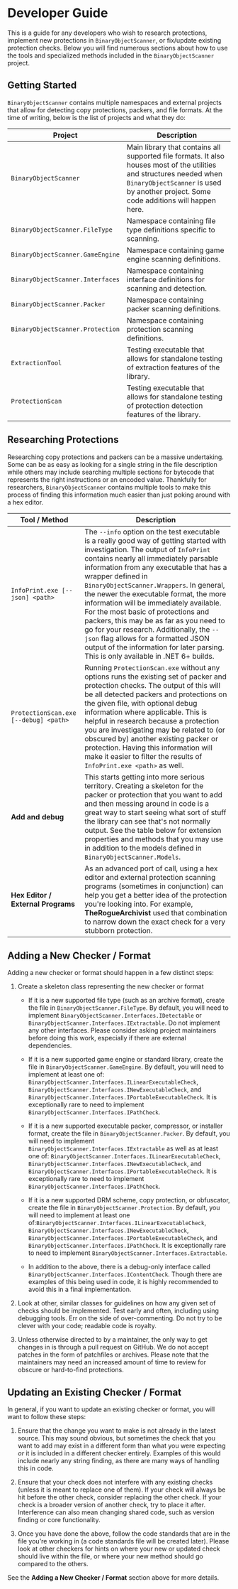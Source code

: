 # Developer Guide

This is a guide for any developers who wish to research protections, implement new protections in `BinaryObjectScanner`, or fix/update existing protection checks. Below you will find numerous sections about how to use the tools and specialized methods included in the `BinaryObjectScanner` project.

## Getting Started

`BinaryObjectScanner` contains multiple namespaces and external projects that allow for detecting copy protections, packers, and file formats. At the time of writing, below is the list of projects and what they do:

| Project | Description |
| --- | --- |
| `BinaryObjectScanner` | Main library that contains all supported file formats. It also houses most of the utilities and structures needed when `BinaryObjectScanner` is used by another project. Some code additions will happen here. |
| `BinaryObjectScanner.FileType` | Namespace containing file type definitions specific to scanning. |
| `BinaryObjectScanner.GameEngine` | Namespace containing game engine scanning definitions. |
| `BinaryObjectScanner.Interfaces` | Namespace containing interface definitions for scanning and detection. |
| `BinaryObjectScanner.Packer` | Namespace containing packer scanning definitions. |
| `BinaryObjectScanner.Protection` | Namespace containing protection scanning definitions. |
| `ExtractionTool` | Testing executable that allows for standalone testing of extraction features of the library. |
| `ProtectionScan` | Testing executable that allows for standalone testing of protection detection features of the library. |

## Researching Protections

Researching copy protections and packers can be a massive undertaking. Some can be as easy as looking for a single string in the file description while others may include searching multiple sections for bytecode that represents the right instructions or an encoded value. Thankfully for researchers, `BinaryObjectScanner` contains multiple tools to make this process of finding this information much easier than just poking around with a hex editor.

| Tool / Method | Description |
| --- | --- |
| `InfoPrint.exe [--json] <path>` | The `--info` option on the test executable is a really good way of getting started with investigation. The output of `InfoPrint` contains nearly all immediately parsable information from any executable that has a wrapper defined in `BinaryObjectScanner.Wrappers`. In general, the newer the executable format, the more information will be immediately available. For the most basic of protections and packers, this may be as far as you need to go for your research. Additionally, the `--json` flag allows for a formatted JSON output of the information for later parsing. This is only available in .NET 6+ builds. |
| `ProtectionScan.exe [--debug] <path>` | Running `ProtectionScan.exe` without any options runs the existing set of packer and protection checks. The output of this will be all detected packers and protections on the given file, with optional debug information where applicable. This is helpful in research because a protection you are investigating may be related to (or obscured by) another existing packer or protection. Having this information will make it easier to filter the results of `InfoPrint.exe <path>` as well. |
| **Add and debug** | This starts getting into more serious territory. Creating a skeleton for the packer or protection that you want to add and then messing around in code is a great way to start seeing what sort of stuff the library can see that's not normally output. See the table below for extension properties and methods that you may use in addition to the models defined in `BinaryObjectScanner.Models`. |
| **Hex Editor / External Programs** | As an advanced port of call, using a hex editor and external protection scanning programs (sometimes in conjunction) can help you get a better idea of the protection you're looking into. For example, **TheRogueArchivist** used that combination to narrow down the exact check for a very stubborn protection. |

## Adding a New Checker / Format

Adding a new checker or format should happen in a few distinct steps:

1. Create a skeleton class representing the new checker or format

    - If it is a new supported file type (such as an archive format), create the file in `BinaryObjectScanner.FileType`. By default, you will need to implement `BinaryObjectScanner.Interfaces.IDetectable` or `BinaryObjectScanner.Interfaces.IExtractable`. Do not implement any other interfaces. Please consider asking project maintainers before doing this work, especially if there are external dependencies.

    - If it is a new supported game engine or standard library, create the file in `BinaryObjectScanner.GameEngine`. By default, you will need to implement at least one of: `BinaryObjectScanner.Interfaces.ILinearExecutableCheck`, `BinaryObjectScanner.Interfaces.INewExecutableCheck`, and `BinaryObjectScanner.Interfaces.IPortableExecutableCheck`. It is exceptionally rare to need to implement `BinaryObjectScanner.Interfaces.IPathCheck`.

    - If it is a new supported executable packer, compressor, or installer format, create the file in `BinaryObjectScanner.Packer`. By default, you will need to implement `BinaryObjectScanner.Interfaces.IExtractable` as well as at least one of: `BinaryObjectScanner.Interfaces.ILinearExecutableCheck`, `BinaryObjectScanner.Interfaces.INewExecutableCheck`, and `BinaryObjectScanner.Interfaces.IPortableExecutableCheck`. It is exceptionally rare to need to implement `BinaryObjectScanner.Interfaces.IPathCheck`.

    - If it is a new supported DRM scheme, copy protection, or obfuscator, create the file in `BinaryObjectScanner.Protection`. By default, you will need to implement at least one of:`BinaryObjectScanner.Interfaces.ILinearExecutableCheck`, `BinaryObjectScanner.Interfaces.INewExecutableCheck`, `BinaryObjectScanner.Interfaces.IPortableExecutableCheck`, and `BinaryObjectScanner.Interfaces.IPathCheck`. It is exceptionally rare to need to implement `BinaryObjectScanner.Interfaces.Extractable`.

    - In addition to the above, there is a debug-only interface called `BinaryObjectScanner.Interfaces.IContentCheck`. Though there are examples of this being used in code, it is highly recommended to avoid this in a final implementation.

2. Look at other, similar classes for guidelines on how any given set of checks should be implemented. Test early and often, including using debugging tools. Err on the side of over-commenting. Do not try to be clever with your code; readable code is royalty.

3. Unless otherwise directed to by a maintainer, the only way to get changes in is through a pull request on GitHub. We do not accept patches in the form of patchfiles or archives. Please note that the maintainers may need an increased amount of time to review for obscure or hard-to-find protections.

## Updating an Existing Checker / Format

In general, if you want to update an existing checker or format, you will want to follow these steps:

1. Ensure that the change you want to make is not already in the latest source. This may sound obvious, but sometimes the check that you want to add may exist in a different form than what you were expecting _or_ it is included in a different checker entirely. Examples of this would include nearly any string finding, as there are many ways of handling this in code.

2. Ensure that your check does not interfere with any existing checks (unless it is meant to replace one of them). If your check will always be hit before the other check, consider replacing the other check. If your check is a broader version of another check, try to place it after. Interference can also mean changing shared code, such as version finding or core functionality.

3. Once you have done the above, follow the code standards that are in the file you're working in (a code standards file will be created later). Please look at other checkers for hints on where your new or updated check should live within the file, or where your new method should go compared to the others.

See the **Adding a New Checker / Format** section above for more details.
